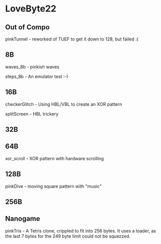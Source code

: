 # LoveByte22

## Out of Compo

pinkTunnel - reworked of TUEF to get it down to 128, but failed :(

## 8B

waves_8b - pinkish waves

steps_8b - An emulator test :-)

## 16B

checkerGlitch - Using HBL/VBL to create an XOR pattern

splitScreen -  HBL trickery

## 32B

## 64B

xor_scroll - XOR pattern with hardware scrolling

## 128B

pinkDive - moving square pattern with "music"

## 256B

## Nanogame

pinkTris - A Tetris clone, crippled to fit into 256 bytes. It uses a loader, as the last 7 bytes for the 249 byte limit could not be squezzed.
